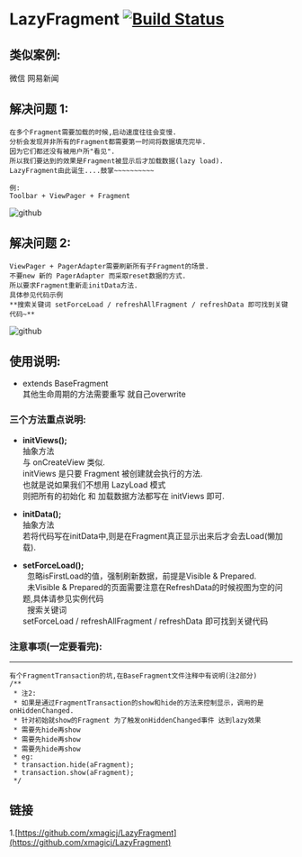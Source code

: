 # LazyFragment [![Build Status](https://travis-ci.org/xmagicj/LazyFragment.svg?branch=master)](https://travis-ci.org/xmagicj/LazyFragment)
类似案例: 
-----------------------------------
微信
网易新闻

解决问题 1: 
-----------------------------------
    在多个Fragment需要加载的时候,启动速度往往会变慢.
    分析会发现并非所有的Fragment都需要第一时间将数据填充完毕.
    因为它们都还没有被用户所"看见".
    所以我们要达到的效果是Fragment被显示后才加载数据(lazy load).
    LazyFragment由此诞生....鼓掌~~~~~~~~~~

    例:
    Toolbar + ViewPager + Fragment
![github](https://github.com/xmagicj/LazyFragment/blob/master/demo.gif "demo")  

解决问题 2:
-----------------------------------
    ViewPager + PagerAdapter需要刷新所有子Fragment的场景.
    不要new 新的 PagerAdapter 而采取reset数据的方式.
    所以要求Fragment重新走initData方法.
    具体参见代码示例 
    **搜索关键词 setForceLoad / refreshAllFragment / refreshData 即可找到关键代码~**
![github](https://github.com/xmagicj/LazyFragment/blob/master/demo2.gif "demo2")  

使用说明: 
-----------------------------------
* extends BaseFragment<br />
    其他生命周期的方法需要重写 就自己overwrite<br />

### 三个方法重点说明:
* **initViews();** <br />
    抽象方法<br />与 onCreateView 类似.<br />
    initViews 是只要 Fragment 被创建就会执行的方法.<br />
    也就是说如果我们不想用 LazyLoad 模式<br />
    则把所有的初始化 和 加载数据方法都写在 initViews 即可.

* **initData();** <br />
    抽象方法<br />若将代码写在initData中,则是在Fragment真正显示出来后才会去Load(懒加载).<br />
    
* **setForceLoad();** <br />
   忽略isFirstLoad的值，强制刷新数据，前提是Visible & Prepared.<br />
   未Visible & Prepared的页面需要注意在RefreshData的时候视图为空的问题,具体请参见实例代码<br />
   搜索关键词 <br />
   setForceLoad / refreshAllFragment / refreshData 即可找到关键代码
    
    
### 注意事项(一定要看完):
-----------------------------------
    有个FragmentTransaction的坑,在BaseFragment文件注释中有说明(注2部分)
    /**
     * 注2:
     * 如果是通过FragmentTransaction的show和hide的方法来控制显示，调用的是onHiddenChanged.
     * 针对初始就show的Fragment 为了触发onHiddenChanged事件 达到lazy效果 
     * 需要先hide再show
     * 需要先hide再show
     * 需要先hide再show
     * eg:
     * transaction.hide(aFragment);
     * transaction.show(aFragment);
     */


链接
-----------------------------------
1.[https://github.com/xmagicj/LazyFragment](https://github.com/xmagicj/LazyFragment)<br />

